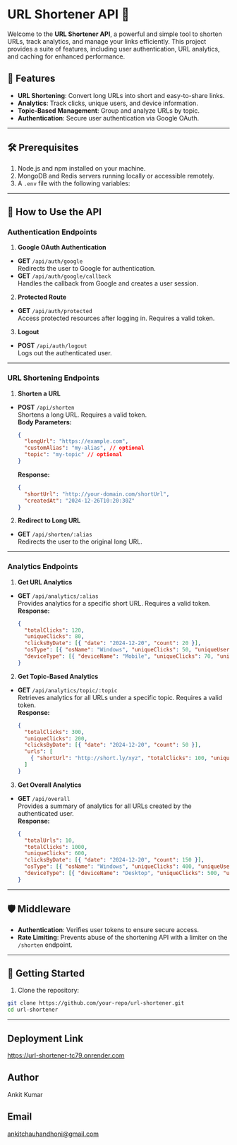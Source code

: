 # URL Shortener API 🚀

Welcome to the **URL Shortener API**, a powerful and simple tool to shorten URLs, track analytics, and manage your links efficiently. This project provides a suite of features, including user authentication, URL analytics, and caching for enhanced performance.

## 🌟 Features

- **URL Shortening**: Convert long URLs into short and easy-to-share links.
- **Analytics**: Track clicks, unique users, and device information.
- **Topic-Based Management**: Group and analyze URLs by topic.
- **Authentication**: Secure user authentication via Google OAuth.

---

## 🛠️ Prerequisites

1. Node.js and npm installed on your machine.
2. MongoDB and Redis servers running locally or accessible remotely.
3. A `.env` file with the following variables:


---

## 🚀 How to Use the API

### Authentication Endpoints

1. **Google OAuth Authentication**
- **GET** `/api/auth/google`  
  Redirects the user to Google for authentication.
- **GET** `/api/auth/google/callback`  
  Handles the callback from Google and creates a user session.

2. **Protected Route**
- **GET** `/api/auth/protected`  
  Access protected resources after logging in. Requires a valid token.

3. **Logout**
- **POST** `/api/auth/logout`  
  Logs out the authenticated user.

---

### URL Shortening Endpoints

1. **Shorten a URL**
- **POST** `/api/shorten`  
  Shortens a long URL. Requires a valid token.  
  **Body Parameters:**
  ```json
  {
    "longUrl": "https://example.com",
    "customAlias": "my-alias", // optional
    "topic": "my-topic" // optional
  }
  ```
  **Response:**
  ```json
  {
    "shortUrl": "http://your-domain.com/shortUrl",
    "createdAt": "2024-12-26T10:20:30Z"
  }
  ```

2. **Redirect to Long URL**
- **GET** `/api/shorten/:alias`  
  Redirects the user to the original long URL.

---

### Analytics Endpoints

1. **Get URL Analytics**
- **GET** `/api/analytics/:alias`  
  Provides analytics for a specific short URL. Requires a valid token.  
  **Response:**
  ```json
  {
    "totalClicks": 120,
    "uniqueClicks": 80,
    "clicksByDate": [{ "date": "2024-12-20", "count": 20 }],
    "osType": [{ "osName": "Windows", "uniqueClicks": 50, "uniqueUsers": 30 }],
    "deviceType": [{ "deviceName": "Mobile", "uniqueClicks": 70, "uniqueUsers": 40 }]
  }
  ```

2. **Get Topic-Based Analytics**
- **GET** `/api/analytics/topic/:topic`  
  Retrieves analytics for all URLs under a specific topic. Requires a valid token.  
  **Response:**
  ```json
  {
    "totalClicks": 300,
    "uniqueClicks": 200,
    "clicksByDate": [{ "date": "2024-12-20", "count": 50 }],
    "urls": [
      { "shortUrl": "http://short.ly/xyz", "totalClicks": 100, "uniqueClicks": 60 }
    ]
  }
  ```

3. **Get Overall Analytics**
- **GET** `/api/overall`  
  Provides a summary of analytics for all URLs created by the authenticated user.  
  **Response:**
  ```json
  {
    "totalUrls": 10,
    "totalClicks": 1000,
    "uniqueClicks": 600,
    "clicksByDate": [{ "date": "2024-12-20", "count": 150 }],
    "osType": [{ "osName": "Windows", "uniqueClicks": 400, "uniqueUsers": 250 }],
    "deviceType": [{ "deviceName": "Desktop", "uniqueClicks": 500, "uniqueUsers": 300 }]
  }
  ```

---

## 🛡️ Middleware

- **Authentication**: Verifies user tokens to ensure secure access.
- **Rate Limiting**: Prevents abuse of the shortening API with a limiter on the `/shorten` endpoint.

---

## 🚀 Getting Started

1. Clone the repository:
```bash
git clone https://github.com/your-repo/url-shortener.git
cd url-shortener
```
---

## Deployment Link

https://url-shortener-tc79.onrender.com

## Author

Ankit Kumar

## Email

ankitchauhandhoni@gmail.com